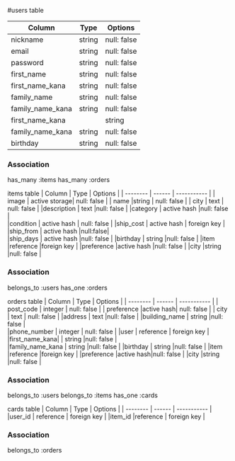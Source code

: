 
#users table

| Column            | Type    | Options     |
| --------          | ------  | ----------- |
| nickname          | string  | null: false |
| email             | string  | null: false |
| password          | string  | null: false |
|first_name         | string  |null: false  | 
|first_name_kana    | string  |null: false  |     
|family_name        | string  | null: false |
|family_name_kana   | string  |null: false  | 
|first_name_kana|   | string  |null: false  |        
|family_name_kana   | string  |null: false  | 
|birthday           | string  |null: false  |

### Association
has_many :items
has_many :orders




items table
| Column            | Type          | Options     |
| --------          | ------        | ----------- |
| image             | active storage| null: false |
| name              |string         | null: false |
| city              | text          | null: false |
|description        | text          |null: false  | 
|category           | active hash   |null: false  |     
|condition          |  active hash  | null: false |
|ship_cost          | active hash   | foreign key | 
|ship_from          |  active hash  |null:false|        
|ship_days          | active hash   |null: false  | 
|birthday           | string        |null: false  |
|item               |reference      |foreign key  |
|preference         |active hash    |null: false  | 
|city               |string         |null: false  |

### Association
belongs_to :users
has_one    :orders

orders table
| Column            | Type      | Options     |
| --------          | ------    | ----------- |
| post_code         | integer   | null: false |
| preference        |active hash| null: false |
| city              | text      | null: false |
|address            | text      |null: false  | 
|building_name      | string    |null: false  |     
|phone_number       | integer   | null: false |
|user               | reference | foreign key | 
|first_name_kana|   | string    |null: false  |        
|family_name_kana   | string    |null: false  | 
|birthday           | string    |null: false  |
|item               |reference  |foreign key  |
|preference         |active hash|null: false  | 
|city               |string     |null: false  |

### Association
belongs_to :users
belongs_to :items
has_one    :cards

cards table
| Column            | Type      | Options     |
| --------          | ------    | ----------- |
|user_id            | reference | foreign key |
|item_id            |reference  | foreign key |
### Association
belongs_to :orders

